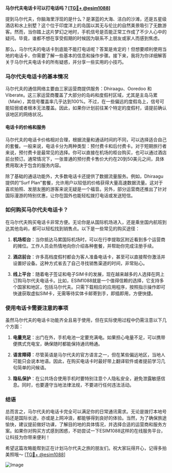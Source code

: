 **马尔代夫电话卡可以打电话吗？[[TG💪+ @esim1088](https://t.me/s/esim1088)]**

提到马尔代夫，你脑海里浮现的是什么？是湛蓝的大海、洁白的沙滩，还是五星级酒店和水上别墅？这个位于印度洋上的岛国以其无与伦比的自然美景吸引了无数游客。然而，当你踏上这片梦幻之地时，手机信号是否能正常工作成了不少人心中的疑问。毕竟，谁都不想在享受假期的时候因为联系不上朋友或家人而感到焦虑。

那么，马尔代夫的电话卡到底能不能打电话呢？答案是肯定的！但想要顺利使用当地的电话卡，你需要了解一些基本的信息和操作步骤。接下来，我将为你详细解答关于马尔代夫电话卡的所有疑惑，并分享一些实用的小技巧。

### 马尔代夫电话卡的基本情况

马尔代夫的通信网络主要由三家运营商提供服务：Dhiraagu、Ooredoo 和 Viberate。这三家运营商覆盖了大部分的岛屿和度假村区域，尤其是主岛马累（Male），其信号覆盖率几乎达到100%。不过，在一些偏远的度假岛上，信号可能较弱或者根本无法覆盖。因此，如果你计划前往某个特定的度假村，请提前确认该地区的网络状况。

#### 电话卡的价格和服务

马尔代夫的电话卡价格相对合理，根据流量和通话时间的不同，可以选择适合自己的套餐。一般来说，电话卡分为两种类型：预付费卡和后付费卡。对于短期旅行者来说，预付费卡是最常见的选择。你可以直接在机场的柜台购买，也可以通过酒店前台预订。通常情况下，一张普通的预付费卡售价大约在20到50美元之间，具体费用取决于包含的服务内容。

除了基础的通话功能外，大多数电话卡还提供了数据流量服务。例如，Dhiraagu提供的“Surf Plan”套餐，允许用户以较低的价格获得大量高速数据流量。这对于喜欢拍照、发朋友圈的游客来说无疑是一个福音。另外，部分运营商还推出了针对国际漫游的特别优惠，让你在国外也能轻松拨打电话或发送短信。

### 如何购买马尔代夫电话卡？

在马尔代夫购买电话卡非常方便。无论你是从国际机场进入，还是乘坐国内航班到达其他岛屿，都可以轻松找到销售点。以下是一些常见的购买途径：

1. **机场柜台**：当你抵达马累国际机场时，可以在行李提取区附近看到多个运营商的摊位。工作人员会热情地向你介绍各种套餐，并帮助你完成注册手续。
   
2. **酒店前台**：许多高档度假村都会为客人准备电话卡，甚至可以直接帮你激活并设置好设备。这种方式省去了自己寻找销售渠道的时间，非常贴心。

3. **线上平台**：随着电子签证和电子SIM卡的发展，现在越来越多的人选择在网上订购马尔代夫电话卡。比如，ESIM1088就是一个值得信赖的选择，它支持多个国家和地区，包括马尔代夫。只需下载相应的应用程序，按照指示操作即可快速获取虚拟SIM卡，无需等待实体卡邮寄到手，即插即用，方便快捷。

### 使用电话卡需要注意的事项

虽然马尔代夫的电话卡功能齐全且易于使用，但在实际使用过程中仍需注意以下几个方面：

1. **电量充足**：出门在外，手机电池一定要充满电。如果担心电量不足，可以携带便携式充电宝，确保随时都能保持通讯畅通。

2. **语言障碍**：尽管英语是马尔代夫的官方语言之一，但在某些偏远地区，当地人可能只会说本地语。因此，在购买电话卡时最好带上翻译软件或者提前学习几句简单的问候语。

3. **隐私保护**：在公共场合使用手机时要特别注意个人隐私安全，避免泄露敏感信息。同时，也要遵守当地法律法规，不要进行任何违法活动。

### 结语

总而言之，马尔代夫的电话卡完全可以满足你的日常通讯需求。无论是拨打本地号码还是国际长途，亦或是上网冲浪，都能够得到良好的体验。当然，为了确保旅途愉快，建议提前做好功课，了解目的地的具体情况，并选择合适的运营商和服务方案。如果你对购买方式感到困惑，不妨尝试一下ESIM1088这样的在线服务平台，让科技为你带来便利！

希望这篇攻略能帮到正在计划马尔代夫之旅的朋友们。祝大家玩得开心，记得多拍美照哦～ [[TG💪+ @esim1088](https://t.me/s/esim1088)] 

![Image](https://i.postimg.cc/4NQfJmqS/Snipaste-2025-05-13-00-14-12.png)